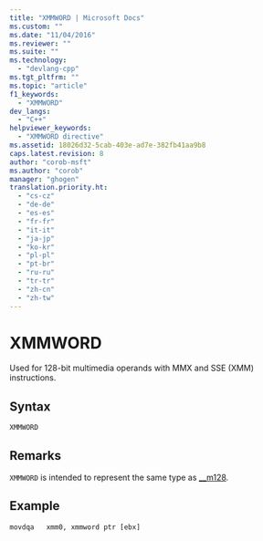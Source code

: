 ```yaml
---
title: "XMMWORD | Microsoft Docs"
ms.custom: ""
ms.date: "11/04/2016"
ms.reviewer: ""
ms.suite: ""
ms.technology: 
  - "devlang-cpp"
ms.tgt_pltfrm: ""
ms.topic: "article"
f1_keywords: 
  - "XMMWORD"
dev_langs: 
  - "C++"
helpviewer_keywords: 
  - "XMMWORD directive"
ms.assetid: 18026d32-5cab-403e-ad7e-382fb41aa9b8
caps.latest.revision: 8
author: "corob-msft"
ms.author: "corob"
manager: "ghogen"
translation.priority.ht: 
  - "cs-cz"
  - "de-de"
  - "es-es"
  - "fr-fr"
  - "it-it"
  - "ja-jp"
  - "ko-kr"
  - "pl-pl"
  - "pt-br"
  - "ru-ru"
  - "tr-tr"
  - "zh-cn"
  - "zh-tw"
---
```

# XMMWORD
Used for 128-bit multimedia operands with MMX and SSE (XMM) instructions.  
  
## Syntax  
  
```  
XMMWORD  
```  
  
## Remarks  
 `XMMWORD` is intended to represent the same type as [__m128](../../cpp/m128.md).  
  
## Example  
  
```  
movdqa   xmm0, xmmword ptr [ebx]  
```